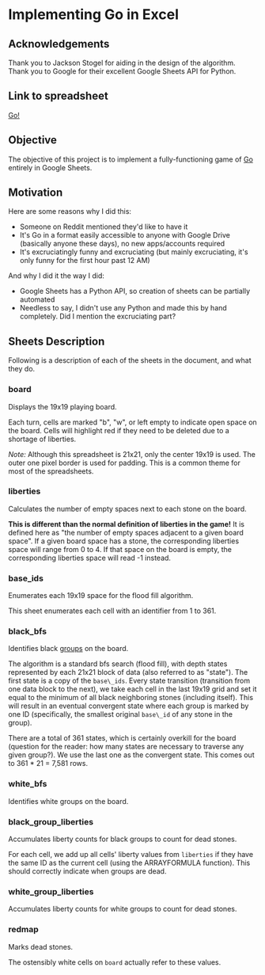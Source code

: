 # Implementing Go in Excel

## Acknowledgements
Thank you to Jackson Stogel for aiding in the design of the algorithm. Thank you to Google for their excellent Google Sheets API for Python.

## Link to spreadsheet
[Go!](https://docs.google.com/spreadsheets/d/1gG7IEcn6ETNCPRCLQVSyg1UzcpmbLMmCHvcSHdFltUw/edit#gid=0)

## Objective

The objective of this project is to implement a fully-functioning game of [Go](https://en.wikipedia.org/wiki/Go\_\(game\)) entirely in Google Sheets.

## Motivation

Here are some reasons why I did this:

  * Someone on Reddit mentioned they'd like to have it
  * It's Go in a format easily accessible to anyone with Google Drive (basically anyone these days), no new apps/accounts required
  * It's excruciatingly funny and excruciating (but mainly excruciating, it's only funny for the first hour past 12 AM)

And why I did it the way I did:

  * Google Sheets has a Python API, so creation of sheets can be partially automated
  * Needless to say, I didn't use any Python and made this by hand completely. Did I mention the excruciating part?

## Sheets Description

Following is a description of each of the sheets in the document, and what they do.

### board
Displays the 19x19 playing board.

Each turn, cells are marked "b", "w", or left empty to indicate open space on the board. Cells will highlight red if they need to be deleted due to a shortage of liberties.

*Note:* Although this spreadsheet is 21x21, only the center 19x19 is used. The outer one pixel border is used for padding. This is a common theme for most of the spreadsheets.

### liberties
Calculates the number of empty spaces next to each stone on the board.

**This is different than the normal definition of liberties in the game!** It is defined here as "the number of empty spaces adjacent to a given board space". If a given board space has a stone, the corresponding liberties space will range from 0 to 4. If that space on the board is empty, the corresponding liberties space will read -1 instead.

### base\_ids
Enumerates each 19x19 space for the flood fill algorithm.

This sheet enumerates each cell with an identifier from 1 to 361.

### black\_bfs
Identifies black [groups](https://en.wikipedia.org/wiki/Go\_\(game\)) on the board.

The algorithm is a standard bfs search (flood fill), with depth states represented by each 21x21 block of data (also referred to as "state"). The first state is a copy of the `base\_ids`. Every state transition (transition from one data block to the next), we take each cell in the last 19x19 grid and set it equal to the minimum of all black neighboring stones (including itself). This will result in an eventual convergent state where each group is marked by one ID (specifically, the smallest original `base\_id` of any stone in the group).

There are a total of 361 states, which is certainly overkill for the board (question for the reader: how many states are necessary to traverse any given group?). We use the last one as the convergent state. This comes out to 361 \* 21 = 7,581 rows.

### white\_bfs
Identifies white groups on the board.


### black\_group\_liberties
Accumulates liberty counts for black groups to count for dead stones.

For each cell, we add up all cells' liberty values from `liberties` if they have the same ID as the current cell (using the ARRAYFORMULA function). This should correctly indicate when groups are dead.

### white\_group\_liberties
Accumulates liberty counts for white groups to count for dead stones.

### redmap
Marks dead stones.

The ostensibly white cells on `board` actually refer to these values.
